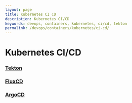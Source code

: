 ```yaml
---
layout: page
title: Kubernetes CI CD
description: Kubernetes CI/CD
keywords: devops, containers, kubernetes, ci/cd, tekton
permalink: /devops/containers/kubernetes/ci-cd/
---
```


# Kubernetes CI/CD

### [Tekton](/devops/containers/kubernetes/ci-cd/tekton/)

### [FluxCD](/devops/containers/kubernetes/ci-cd/fluxcd/)

### [ArgoCD](/devops/containers/kubernetes/ci-cd/argocd/)
